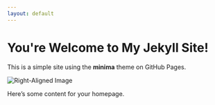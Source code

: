 ```yaml
---
layout: default
---
```


# You're Welcome to My Jekyll Site!

This is a simple site using the **minima** theme on GitHub Pages.

![Right-Aligned Image](https://via.placeholder.com/150 "Placeholder Image")

Here’s some content for your homepage.
